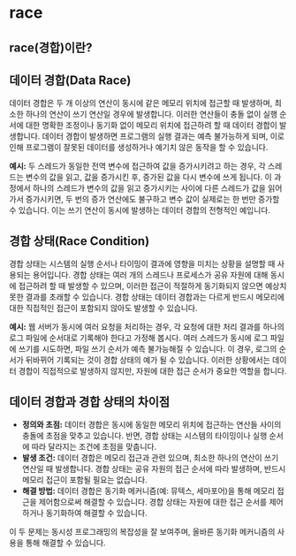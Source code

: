 # race

## race(경합)이란?

## 데이터 경합(Data Race)

데이터 경합은 두 개 이상의 연산이 동시에 같은 메모리 위치에 접근할 때 발생하며, 최소한 하나의 연산이 쓰기 연산일 경우에 발생합니다. 이러한 연산들이 충돌 없이 실행 순서에 대한 명확한 조정이나 동기화 없이 메모리 위치에 접근하려 할 때 데이터 경합이 발생합니다. 데이터 경합이 발생하면 프로그램의 실행 결과는 예측 불가능하게 되며, 이로 인해 프로그램이 잘못된 데이터를 생성하거나 예기치 않은 동작을 할 수 있습니다.

**예시:** 두 스레드가 동일한 전역 변수에 접근하여 값을 증가시키려고 하는 경우, 각 스레드는 변수의 값을 읽고, 값을 증가시킨 후, 증가된 값을 다시 변수에 쓰게 됩니다. 이 과정에서 하나의 스레드가 변수의 값을 읽고 증가시키는 사이에 다른 스레드가 값을 읽어가서 증가시키면, 두 번의 증가 연산에도 불구하고 변수 값이 실제로는 한 번만 증가할 수 있습니다. 이는 쓰기 연산이 동시에 발생하는 데이터 경합의 전형적인 예입니다.

## 경합 상태(Race Condition)

경합 상태는 시스템의 실행 순서나 타이밍이 결과에 영향을 미치는 상황을 설명할 때 사용되는 용어입니다. 경합 상태는 여러 개의 스레드나 프로세스가 공유 자원에 대해 동시에 접근하려 할 때 발생할 수 있으며, 이러한 접근이 적절하게 동기화되지 않으면 예상치 못한 결과를 초래할 수 있습니다. 경합 상태는 데이터 경합과는 다르게 반드시 메모리에 대한 직접적인 접근이 포함되지 않아도 발생할 수 있습니다.

**예시:** 웹 서버가 동시에 여러 요청을 처리하는 경우, 각 요청에 대한 처리 결과를 하나의 로그 파일에 순서대로 기록해야 한다고 가정해 봅시다. 여러 스레드가 동시에 로그 파일에 쓰기를 시도하면, 파일 쓰기 순서가 예측 불가능해질 수 있습니다. 이 경우, 로그의 순서가 뒤바뀌어 기록되는 것이 경합 상태의 예가 될 수 있습니다. 이러한 상황에서는 데이터 경합이 직접적으로 발생하지 않지만, 자원에 대한 접근 순서가 중요한 역할을 합니다.

## 데이터 경합과 경합 상태의 차이점

- **정의와 초점:** 데이터 경합은 동시에 동일한 메모리 위치에 접근하는 연산들 사이의 충돌에 초점을 맞추고 있습니다. 반면, 경합 상태는 시스템의 타이밍이나 실행 순서에 따라 달라지는 조건에 초점을 맞춥니다.
- **발생 조건:** 데이터 경합은 메모리 접근과 관련 있으며, 최소한 하나의 연산이 쓰기 연산일 때 발생합니다. 경합 상태는 공유 자원의 접근 순서에 따라 발생하며, 반드시 메모리 접근이 포함될 필요는 없습니다.
- **해결 방법:** 데이터 경합은 동기화 메커니즘(예: 뮤텍스, 세마포어)을 통해 메모리 접근을 제어함으로써 해결할 수 있습니다. 경합 상태는 자원에 대한 접근 순서를 제어하거나 동기화하여 해결할 수 있습니다.

이 두 문제는 동시성 프로그래밍의 복잡성을 잘 보여주며, 올바른 동기화 메커니즘의 사용을 통해 해결할 수 있습니다.
